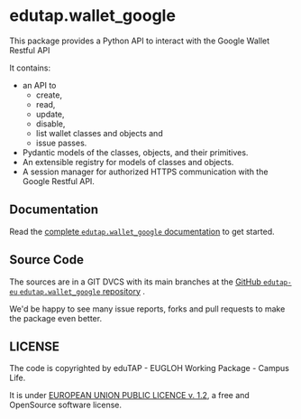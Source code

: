 # edutap.wallet_google

This package provides a Python API to interact with the Google Wallet Restful API

It contains:

- an API to
   - create,
   - read,
   - update,
   - disable,
   - list
  wallet classes and objects
  and
  - issue passes.
- Pydantic models of the classes, objects, and their primitives.
- An extensible registry for models of classes and objects.
- A session manager for authorized HTTPS communication with the Google Restful API.

## Documentation

Read the [complete `edutap.wallet_google` documentation](https://docs.edutap.eu/packages/edutap_wallet_google.html) to get started.

## Source Code

The sources are in a GIT DVCS with its main branches at the [GitHub `edutap-eu` `edutap.wallet_google` repository](https://github.com/edutap-eu/edutap.wallet_google) .

We'd be happy to see many issue reports, forks and pull requests to make the package even better.

## LICENSE

The code is copyrighted by eduTAP - EUGLOH Working Package - Campus Life.

It is under [EUROPEAN UNION PUBLIC LICENCE v. 1.2](https://opensource.org/license/eupl-1-2/), a free and OpenSource software license.
